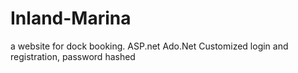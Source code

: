 # Inland-Marina
a website for dock booking. ASP.net Ado.Net Customized login and registration, password hashed
